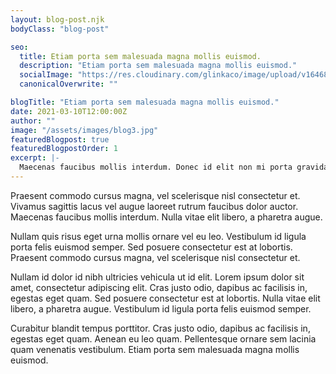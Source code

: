 ```yaml
---
layout: blog-post.njk
bodyClass: "blog-post"

seo:
  title: Etiam porta sem malesuada magna mollis euismod.
  description: "Etiam porta sem malesuada magna mollis euismod."
  socialImage: "https://res.cloudinary.com/glinkaco/image/upload/v1646849499/tgc2022/social_yitz6j.png"
  canonicalOverwrite: ""

blogTitle: "Etiam porta sem malesuada magna mollis euismod."
date: 2021-03-10T12:00:00Z
author: ""
image: "/assets/images/blog3.jpg"
featuredBlogpost: true
featuredBlogpostOrder: 1
excerpt: |-
  Maecenas faucibus mollis interdum. Donec id elit non mi porta gravida at eget metus. Aenean lacinia bibendum nulla sed consectetur. Curabitur blandit tempus porttitor.
---
```


Praesent commodo cursus magna, vel scelerisque nisl consectetur et. Vivamus sagittis lacus vel augue laoreet rutrum faucibus dolor auctor. Maecenas faucibus mollis interdum. Nulla vitae elit libero, a pharetra augue.

Nullam quis risus eget urna mollis ornare vel eu leo. Vestibulum id ligula porta felis euismod semper. Sed posuere consectetur est at lobortis. Praesent commodo cursus magna, vel scelerisque nisl consectetur et.

Nullam id dolor id nibh ultricies vehicula ut id elit. Lorem ipsum dolor sit amet, consectetur adipiscing elit. Cras justo odio, dapibus ac facilisis in, egestas eget quam. Sed posuere consectetur est at lobortis. Nulla vitae elit libero, a pharetra augue. Vestibulum id ligula porta felis euismod semper.

Curabitur blandit tempus porttitor. Cras justo odio, dapibus ac facilisis in, egestas eget quam. Aenean eu leo quam. Pellentesque ornare sem lacinia quam venenatis vestibulum. Etiam porta sem malesuada magna mollis euismod.